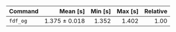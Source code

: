 | Command | Mean [s] | Min [s] | Max [s] | Relative |
|:---|---:|---:|---:|---:|
| `fdf_og` | 1.375 ± 0.018 | 1.352 | 1.402 | 1.00 |
